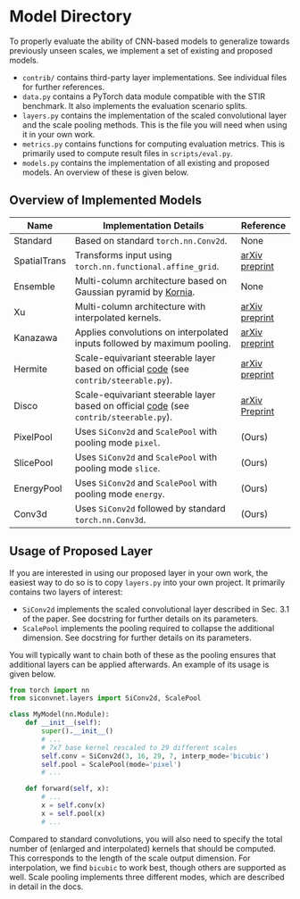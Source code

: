 # Model Directory

To properly evaluate the ability of CNN-based models to generalize towards previously unseen scales, we implement a set of existing and proposed models.

* `contrib/` contains third-party layer implementations. See individual files for further references.
* `data.py` contains a PyTorch data module compatible with the STIR benchmark. It also implements the evaluation scenario splits.
* `layers.py` contains the implementation of the scaled convolutional layer and the scale pooling methods. This is the file you will need when using it in your own work.
* `metrics.py` contains functions for computing evaluation metrics. This is primarily used to compute result files in `scripts/eval.py`.
* `models.py` contains the implementation of all existing and proposed models. An overview of these is given below.

## Overview of Implemented Models

| Name | Implementation Details | Reference |
| ---- | ---------------------- | --------- |
| Standard | Based on standard `torch.nn.Conv2d`. | None |
| SpatialTrans | Transforms input using `torch.nn.functional.affine_grid`. | [arXiv preprint](https://arxiv.org/abs/1506.02025) |
| Ensemble | Multi-column architecture based on Gaussian pyramid by [Kornia](https://kornia.readthedocs.io/en/latest/geometry.transform.html#kornia.geometry.transform.build_pyramid). | None | 
| Xu | Multi-column architecture with interpolated kernels. | [arXiv preprint](https://arxiv.org/abs/1411.6369) |
| Kanazawa | Applies convolutions on interpolated inputs followed by maximum pooling. | [arXiv preprint](https://arxiv.org/abs/1412.5104) |
| Hermite | Scale-equivariant steerable layer based on official [code](https://github.com/ISosnovik/disco) (see `contrib/steerable.py`). | [arXiv preprint](https://arxiv.org/abs/2106.02733) |
| Disco | Scale-equivariant steerable layer based on official [code](https://github.com/ISosnovik/disco) (see `contrib/steerable.py`). | [arXiv Preprint](https://arxiv.org/abs/1910.11093) |
| PixelPool | Uses `SiConv2d` and `ScalePool` with pooling mode `pixel`. | (Ours) |
| SlicePool | Uses `SiConv2d` and `ScalePool` with pooling mode `slice`. | (Ours) |
| EnergyPool | Uses `SiConv2d` and `ScalePool` with pooling mode `energy`. | (Ours) |
| Conv3d | Uses `SiConv2d` followed by standard `torch.nn.Conv3d`. | (Ours) |

## Usage of Proposed Layer

If you are interested in using our proposed layer in your own work, the easiest way to do so is to copy `layers.py` into your own project. It primarily contains two layers of interest:

* `SiConv2d` implements the scaled convolutional layer described in Sec. 3.1 of the paper. See docstring for further details on its parameters.
* `ScalePool` implements the pooling required to collapse the additional dimension. See docstring for further details on its parameters.

You will typically want to chain both of these as the pooling ensures that additional layers can be applied afterwards. An example of its usage is given below.

```python
from torch import nn
from siconvnet.layers import SiConv2d, ScalePool

class MyModel(nn.Module):
    def __init__(self):
        super().__init__()
        # ...
        # 7x7 base kernel rescaled to 29 different scales
        self.conv = SiConv2d(3, 16, 29, 7, interp_mode='bicubic')
        self.pool = ScalePool(mode='pixel')
        # ...

    def forward(self, x):
        # ...
        x = self.conv(x)
        x = self.pool(x)
        # ...
```

Compared to standard convolutions, you will also need to specify the total number of (enlarged and interpolated) kernels that should be computed. This corresponds to the length of the scale output dimension. For interpolation, we find `bicubic` to work best, though others are supported as well. Scale pooling implements three different modes, which are described in detail in the docs.